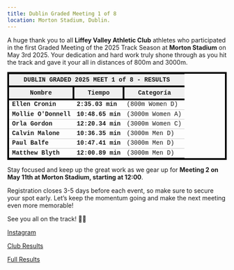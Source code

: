 ```yaml
---
title: Dublin Graded Meeting 1 of 8
location: Morton Stadium, Dublin.
---
```


A huge thank you to all <b>Liffey Valley Athletic Club</b> athletes who participated in the first Graded Meeting of the 2025 Track Season at <b>Morton Stadium</b> on May 3rd 2025. Your dedication and hard work truly shone through as you hit the track and gave it your all in distances of 800m and 3000m.

<table cellpadding="8" cellspacing="0" style="border-collapse: collapse; border: 4px solid black; font-family: 'Consolas', Courier, monospace; font-size: 14px;">
  <thead>
    <tr style="background-color: #f0f0f0; border-bottom: 4px solid black;">
      <th colspan="3" style="padding: 5px; font-weight: bold;">DUBLIN GRADED 2025 MEET 1 of 8 - RESULTS</th>
    </tr>
    <tr style="background-color: #f0f0f0; border-bottom: 4px solid black;">
      <th style="border-right: 4px solid black; padding: 5px;">Nombre</th>
      <th style="border-right: 4px solid black; padding: 5px;">Tiempo</th>
      <th style="padding: 5px;">Categoría</th>
    </tr>
  </thead>
<tbody>
<tr style="border-bottom: 1px solid #ccc;"><td><b>Ellen Cronin</b></td><td><b>2:35.03 min</b></td><td>(800m Women D)</td></tr>
<tr style="border-bottom: 1px solid #ccc;"><td><b>Mollie O'Donnell</b></td><td><b>10:48.65 min</b></td><td>(3000m Women A)</td></tr>
<tr style="border-bottom: 1px solid #ccc;"><td><b>Orla Gordon</b></td><td><b>12:20.34 min</b></td><td>(3000m Women C)</td></tr>
<tr style="border-bottom: 1px solid #ccc;"><td><b>Calvin Malone</b></td><td><b>10:36.35 min</b></td><td>(3000m Men D)</td></tr>
<tr style="border-bottom: 1px solid #ccc;"><td><b>Paul Balfe</b></td><td><b>10:47.41 min</b></td><td>(3000m Men D)</td></tr>
<tr><td><b>Matthew Blyth</b></td><td><b>12:00.89 min</b></td><td>(3000m Men D)</td></tr>
</tbody></table>



Stay focused and keep up the great work as we gear up for <b>Meeting 2 on May 11th at Morton Stadium, starting at 12:00</b>.

Registration closes 3-5 days before each event, so make sure to secure your spot early. Let’s keep the momentum going and make the next meeting even more memorable!

See you all on the track! 💪💥


<a href="https://www.instagram.com/p/DJPOnbjIhdA/?img_index=1" target="_blank" rel="noopener noreferrer">Instagram</a>

<a href="/races/2025-05-03-Dublin-Graded-1/" target="_blank" rel="noopener noreferrer">Club Results</a>

<a href="http://live.dublinathletics.com/graded-25-1/menu.html" target="_blank" rel="noopener noreferrer">Full Results</a>


 

